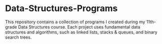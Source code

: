 # Data-Structures-Programs
This repository contains a collection of programs I created during my 11th-grade Data Structures course. Each project uses fundamental data structures and algorithms, such as linked lists, stacks & queues, and binary search trees.
